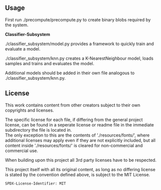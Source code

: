 ## Usage

First run ./precompute/precompute.py to create binary blobs required by the system.

**Classifier-Subsystem**

./classifier_subsystem/model.py provides a framework to quickly train and evaluate a model.

./classifier_subsystem/knn.py creates a K-NearestNeighbour model, loads samples and trains and evaluates the model.

Additional models should be added in their own file analogous to ./classifier_subsystem/knn.py.

## License

This work contains content from other creators  subject to their own copyrights and licenses. 

The specific license for each file, 
if differing from the general project license, can be found in a seperate license or readme file in the immediate 
subdirectory the file is located in. \
The only exception to this are the contents of './resources/fonts/', where additional licenses may apply even if they are 
not explicitly included, but all content inside './resources/fonts/' is cleared for non-commercial and commercial use.

When building upon this project all 3rd party licenses have to be respected.

This project itself with all its original content, as long as no differing license is stated by the convention defined 
above, is subject to the MIT License.

`SPDX-License-Identifier: MIT`
